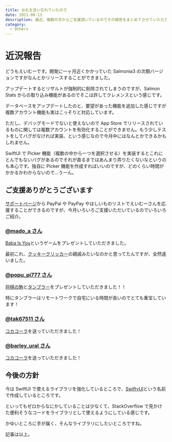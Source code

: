 ```yaml
---
title: お礼を言い忘れていたので
date: 2021-08-13
description: 最近、複数の方からご支援頂いているのでその報告をまとめてさせていただきあます
category: 
  - Others
---
```


# 近況報告

どうもえいむーです。開発に一ヶ月近くかかっていた Salmonia3 の次期バージョンですがなんとかリリースすることができました。

アップデートするとリザルトが強制的に削除されてしまうのですが、Salmon Stats からの取り込み機能があるのでそこは許してクレメンスという感じです。

データベースをアップデートしたのと、要望があった機能を追加した感じですが複数アカウント機能も実はこっそりと対応しています。

ただし、デバッグモードでないと使えないので App Store でリリースされているものに関しては複数アカウントを有効化することができません。もう少しテストをしてバグがなければ実装、という感じなので今月中にはなんとかできるかもしれません。

SwiftUI で Picker 機能（複数の中から一つを選択させる）を実装するとこれにとんでもないバグがあるのでそれが直るまではあんまり弄りたくないなというのも本心です。独自に Picker 機能を作成すればいいのですが、どのくらい時間がかかるかわからないので...うーん。

## ご支援ありがとうございます

[サポートページ](https://tkgstrator.work/support/)から PayPal や PayPay やほしいものリストでえいむーさんを応援することができるのですが、今月いろいろご支援いただいているのでいろいろご紹介。



### [@mado_a さん](https://twitter.com/mado_a)

[Baba Is You](https://store.steampowered.com/app/736260/Baba_Is_You/)というゲームをプレゼントしていただきました。

最初これ、[クッキークリッカー](https://orteil.dashnet.org/cookieclicker/)の親戚みたいなのかと思ってたんですが、全然違いました。

### [@popu_pi777 さん](https://twitter.com/popu_pi777)

[将棋の駒](https://www.amazon.co.jp/dp/B00FO693CQ)と[タンブラー](https://www.amazon.co.jp/dp/B01B44XSX6)をプレゼントしていただきました！！

特にタンブラーはリモートワークで自宅にいる時間が長いのでとても重宝しています！

### [@tak67511 さん](https://twitter.com/tak67511)

[コカコーラ](https://www.amazon.co.jp/dp/B004Y9IXZW)を送っていただきました！

### [@barley_ural さん](https://twitter.com/barley_ural)

[コカコーラ](https://www.amazon.co.jp/dp/B004Y9IXZW)を送っていただきました！



## 今後の方針

今は SwiftUI で使えるライブラリを強化しているところで、[SwiftyUI](https://github.com/tkgstrator/SwiftyUI)という名前で作成しているところです。

といってもゼロからなにかしていることは少なくて、StackOverflow で見かけた便利そうなコードをライブラリとして使えるようにしている感じです。

かゆいところに手が届く、そんなライブラリにしたいところですね。

記事は以上。



